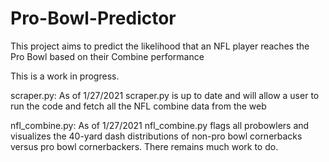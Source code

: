 # Pro-Bowl-Predictor
This project aims to predict the likelihood that an NFL player reaches the Pro Bowl based on their Combine performance

This is a work in progress. 

scraper.py: As of 1/27/2021 scraper.py is up to date and will allow a user to run the code and fetch all the NFL combine data from the web

nfl_combine.py: As of 1/27/2021 nfl_combine.py flags all probowlers and visualizes the 40-yard dash distributions of non-pro bowl cornerbacks versus pro bowl cornerbackers. There remains much work to do.

